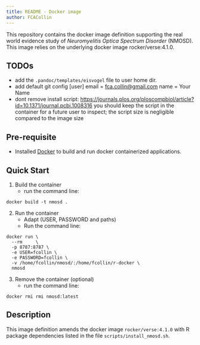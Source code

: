 ```yaml
---
title: README - Docker image
author: FCACollin
---
```


This repository contains the docker image definition supporting the real
world evidence study of
_Neuromyelitis Optica Spectrum Disorder_ (NMOSD).
This image relies on the underlying docker image rocker/verse:4.1.0.


## TODOs

- add the `.pandoc/templates/eisvogel` file to user home dir.
- add default git config
[user]
	email = fca.collin@gmail.com
	name = Your Name
- dont remove install script:
  https://journals.plos.org/ploscompbiol/article?id=10.1371/journal.pcbi.1008316
you should keep the script in the container for a future user to inspect; the script size is negligible compared to the image size

## Pre-requisite

- Installed [Docker](https://docs.docker.com/>)
  to build and run docker containerized applications.

## Quick Start

1. Build the container
    - run the command line:

```
docker build -t nmosd .
```

2. Run the container
    - Adapt (USER, PASSWORD and paths)
    - Run the command line:

```
docker run \
  --rm     \
  -p 8787:8787 \
  -e USER=fcollin \
  -e PASSWORD=fcollin \
  -v /home/fcollin/nmosd/:/home/fcollin/r-docker \
  nmosd
```

3. Remove the container (optional)
    - run the command line:

```
docker rmi rmi nmosd:latest
```

## Description

This image definition amends the docker image `rocker/verse:4.1.0` with
R package dependencies listed in the file `scripts/install_nmosd.sh`.
